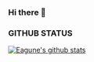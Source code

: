 ### Hi there 👋

<!--
**Eagune/Eagune** is a ✨ _special_ ✨ repository because its `README.md` (this file) appears on your GitHub profile.

Here are some ideas to get you started:

- 🔭 I’m currently working on ...
- 🌱 I’m currently learning ...
- 👯 I’m looking to collaborate on ...
- 🤔 I’m looking for help with ...
- 💬 Ask me about ...
- 📫 How to reach me: ...
- 😄 Pronouns: ...
- ⚡ Fun fact: ...
-->

### GITHUB STATUS
[![Eagune's github stats](https://github-readme-stats.vercel.app/api?username=Eagune)](https://github.com/Eagune/github-readme-stats)
